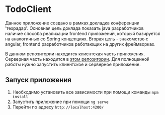 # TodoClient

Данное приложение создано в рамках докладка конференции 'техрадар'.
Основная цель доклада показать java разработчиков наличие способа реализации frontend приложений,
который базируется на аналогичных со Spring концепциях.
Вторая цель - знакомство с angular, frontend разработчиков работающих на других фреймворках.

В данном репозитории находится клиентская часть приложения. Серверная часть находится в [этом репозитории](https://github.com/Kovarniy/todo-server).
Для полноценной работы нужно запустить клиентское и серверное приложение.

## Запуск приложения
1. Необходимо установить все зависимости при помощи команды `npm install`
2. Запустить приложение при помощи `ng serve`
3. Перейти по адресу `http://localhost:4200/`
